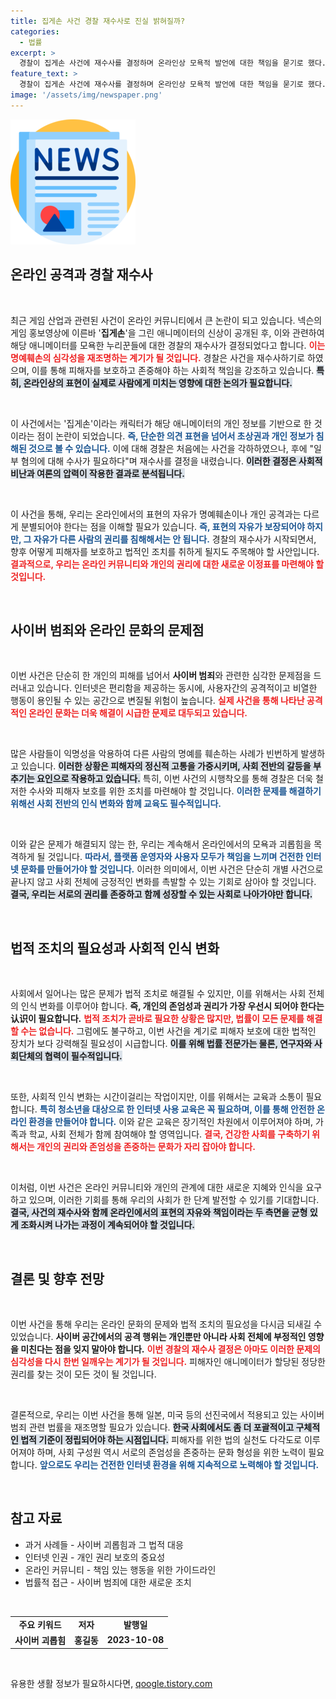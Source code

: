 ```yaml
---
title: 집게손 사건 경찰 재수사로 진실 밝혀질까?
categories:
  - 법률
excerpt: >
  경찰이 집게손 사건에 재수사를 결정하며 온라인상 모욕적 발언에 대한 책임을 묻기로 했다. 과거 불송치 결정에 대한 강한 비판이 일어난 가운데, 정의 실현을 위한 새로운 발걸음이 시작된다. 클릭해 상세히 만나보세요!
feature_text: >
  경찰이 집게손 사건에 재수사를 결정하며 온라인상 모욕적 발언에 대한 책임을 묻기로 했다. 과거 불송치 결정에 대한 강한 비판이 일어난 가운데, 정의 실현을 위한 새로운 발걸음이 시작된다. 클릭해 상세히 만나보세요!
image: '/assets/img/newspaper.png'
---
```


<p><img src="/assets/img/newspaper.png" alt="kimp 속보" /></p>

<h2 data-ke-size="size26">온라인 공격과 경찰 재수사</h2>

<p data-ke-size="size16">&nbsp;</p>

<p>최근 게임 산업과 관련된 사건이 온라인 커뮤니티에서 큰 논란이 되고 있습니다. 넥슨의 게임 홍보영상에 이른바 '<b>집게손</b>'을 그린 애니메이터의 신상이 공개된 후, 이와 관련하여 해당 애니메이터를 모욕한 누리꾼들에 대한 경찰의 재수사가 결정되었다고 합니다. <b><span style="color: #ee2323;">이는 명예훼손의 심각성을 재조명하는 계기가 될 것입니다.</span></b> 경찰은 사건을 재수사하기로 하였으며, 이를 통해 피해자를 보호하고 존중해야 하는 사회적 책임을 강조하고 있습니다. <b><span style="background-color: #21538527;">특히, 온라인상의 표현이 실제로 사람에게 미치는 영향에 대한 논의가 필요합니다.</span></b></p>

<p data-ke-size="size16">&nbsp;</p>

<p>이 사건에서는 '집게손'이라는 캐릭터가 해당 애니메이터의 개인 정보를 기반으로 한 것이라는 점이 논란이 되었습니다. <b><span style="color: #1a5490;">즉, 단순한 의견 표현을 넘어서 초상권과 개인 정보가 침해된 것으로 볼 수 있습니다.</span></b> 이에 대해 경찰은 처음에는 사건을 각하하였으나, 후에 "일부 혐의에 대해 수사가 필요하다"며 재수사를 결정을 내렸습니다. <b><span style="background-color: #21538527;">이러한 결정은 사회적 비난과 여론의 압력이 작용한 결과로 분석됩니다.</span></b> </p>

<p data-ke-size="size16">&nbsp;</p>

<p>이 사건을 통해, 우리는 온라인에서의 표현의 자유가 명예훼손이나 개인 공격과는 다르게 분별되어야 한다는 점을 이해할 필요가 있습니다. <b><span style="color: #1a5490;">즉, 표현의 자유가 보장되어야 하지만, 그 자유가 다른 사람의 권리를 침해해서는 안 됩니다.</span></b> 경찰의 재수사가 시작되면서, 향후 어떻게 피해자를 보호하고 법적인 조치를 취하게 될지도 주목해야 할 사안입니다. <b><span style="color: #ee2323;">결과적으로, 우리는 온라인 커뮤니티와 개인의 권리에 대한 새로운 이정표를 마련해야 할 것입니다.</span></b></p>

<p data-ke-size="size16">&nbsp;</p>

<h2 data-ke-size="size26">사이버 범죄와 온라인 문화의 문제점</h2>

<p data-ke-size="size16">&nbsp;</p>

<p>이번 사건은 단순히 한 개인의 피해를 넘어서 <b>사이버 범죄</b>와 관련한 심각한 문제점을 드러내고 있습니다. 인터넷은 편리함을 제공하는 동시에, 사용자간의 공격적이고 비열한 행동이 용인될 수 있는 공간으로 변질될 위험이 높습니다. <b><span style="color: #ee2323;">실제 사건을 통해 나타난 공격적인 온라인 문화는 더욱 해결이 시급한 문제로 대두되고 있습니다.</span></b> </p>

<p data-ke-size="size16">&nbsp;</p>

<p>많은 사람들이 익명성을 악용하여 다른 사람의 명예를 훼손하는 사례가 빈번하게 발생하고 있습니다. <b><span style="background-color: #21538527;">이러한 상황은 피해자의 정신적 고통을 가중시키며, 사회 전반의 갈등을 부추기는 요인으로 작용하고 있습니다.</span></b> 특히, 이번 사건의 시행착오를 통해 경찰은 더욱 철저한 수사와 피해자 보호를 위한 조치를 마련해야 할 것입니다. <b><span style="color: #1a5490;">이러한 문제를 해결하기 위해선 사회 전반의 인식 변화와 함께 교육도 필수적입니다.</span></b></p>

<p data-ke-size="size16">&nbsp;</p>

<p>이와 같은 문제가 해결되지 않는 한, 우리는 계속해서 온라인에서의 모욕과 괴롭힘을 목격하게 될 것입니다. <b><span style="color: #1a5490;">따라서, 플랫폼 운영자와 사용자 모두가 책임을 느끼며 건전한 인터넷 문화를 만들어가야 할 것입니다.</span></b> 이러한 의미에서, 이번 사건은 단순히 개별 사건으로 끝나지 않고 사회 전체에 긍정적인 변화를 촉발할 수 있는 기회로 삼아야 할 것입니다. <b><span style="background-color: #21538527;">결국, 우리는 서로의 권리를 존중하고 함께 성장할 수 있는 사회로 나아가야만 합니다.</span></b></p>

<p data-ke-size="size16">&nbsp;</p>

<h2 data-ke-size="size26">법적 조치의 필요성과 사회적 인식 변화</h2>

<p data-ke-size="size16">&nbsp;</p>

<p>사회에서 일어나는 많은 문제가 법적 조치로 해결될 수 있지만, 이를 위해서는 사회 전체의 인식 변화를 이루어야 합니다. <b>즉, 개인의 존엄성과 권리가 가장 우선시 되어야 한다는认识이 필요합니다.</b> <b><span style="color: #ee2323;">법적 조치가 곧바로 필요한 상황은 많지만, 법률이 모든 문제를 해결할 수는 없습니다.</span></b> 그럼에도 불구하고, 이번 사건을 계기로 피해자 보호에 대한 법적인 장치가 보다 강력해질 필요성이 시급합니다. <b><span style="background-color: #21538527;">이를 위해 법률 전문가는 물론, 연구자와 사회단체의 협력이 필수적입니다.</span></b></p>

<p data-ke-size="size16">&nbsp;</p>

<p>또한, 사회적 인식 변화는 시간이걸리는 작업이지만, 이를 위해서는 교육과 소통이 필요합니다. <b><span style="color: #1a5490;">특히 청소년을 대상으로 한 인터넷 사용 교육은 꼭 필요하며, 이를 통해 안전한 온라인 환경을 만들어야 합니다.</span></b> 이와 같은 교육은 장기적인 차원에서 이루어져야 하며, 가족과 학교, 사회 전체가 함께 참여해야 할 영역입니다. <b><span style="color: #ee2323;">결국, 건강한 사회를 구축하기 위해서는 개인의 권리와 존엄성을 존중하는 문화가 자리 잡아야 합니다.</span></b></p>

<p data-ke-size="size16">&nbsp;</p>

<p>이처럼, 이번 사건은 온라인 커뮤니티와 개인의 관계에 대한 새로운 지혜와 인식을 요구하고 있으며, 이러한 기회를 통해 우리의 사회가 한 단계 발전할 수 있기를 기대합니다. <b><span style="background-color: #21538527;">결국, 사건의 재수사와 함께 온라인에서의 표현의 자유와 책임이라는 두 측면을 균형 있게 조화시켜 나가는 과정이 계속되어야 할 것입니다.</span></b></p>

<p data-ke-size="size16">&nbsp;</p>

<h2 data-ke-size="size26">결론 및 향후 전망</h2>

<p data-ke-size="size16">&nbsp;</p>

<p>이번 사건을 통해 우리는 온라인 문화의 문제와 법적 조치의 필요성을 다시금 되새길 수 있었습니다. <b>사이버 공간에서의 공격 행위는 개인뿐만 아니라 사회 전체에 부정적인 영향을 미친다는 점을 잊지 말아야 합니다.</b> <b><span style="color: #ee2323;">이번 경찰의 재수사 결정은 아마도 이러한 문제의 심각성을 다시 한번 일깨우는 계기가 될 것입니다.</span></b> 피해자인 애니메이터가 할당된 정당한 권리를 찾는 것이 모든 것이 될 것입니다. </p>

<p data-ke-size="size16">&nbsp;</p>

<p>결론적으로, 우리는 이번 사건을 통해 일본, 미국 등의 선진국에서 적용되고 있는 사이버 범죄 관련 법률을 재조명할 필요가 있습니다. <b><span style="background-color: #21538527;">한국 사회에서도 좀 더 포괄적이고 구체적인 법적 기준이 정립되어야 하는 시점입니다.</span></b> 피해자를 위한 법의 실천도 다각도로 이루어져야 하며, 사회 구성원 역시 서로의 존엄성을 존중하는 문화 형성을 위한 노력이 필요합니다. <b><span style="color: #1a5490;">앞으로도 우리는 건전한 인터넷 환경을 위해 지속적으로 노력해야 할 것입니다.</span></b></p>

<p data-ke-size="size16">&nbsp;</p>

<h2 data-ke-size="size26">참고 자료</h2>

<ul>
    <li>과거 사례들 - 사이버 괴롭힘과 그 법적 대응</li>
    <li>인터넷 인권 - 개인 권리 보호의 중요성</li>
    <li>온라인 커뮤니티 - 책임 있는 행동을 위한 가이드라인</li>
    <li>법률적 접근 - 사이버 범죄에 대한 새로운 조치</li>
</ul>

<p data-ke-size="size16">&nbsp;</p>

<table style="width: 100%; border-collapse: collapse;">
    <tr>
        <td style="text-align: center; height: 17px;"><b>주요 키워드</b></td>
        <td style="text-align: center; height: 17px;"><b>저자</b></td>
        <td style="text-align: center; height: 17px;"><b>발행일</b></td>
    </tr>
    <tr>
        <td style="text-align: center; height: 17px;"><b>사이버 괴롭힘</b></td>
        <td style="text-align: center; height: 17px;"><b>홍길동</b></td>
        <td style="text-align: center; height: 17px;"><b>2023-10-08</b></td>
    </tr>
</table>

<p data-ke-size="size16">&nbsp;</p>
유용한 생활 정보가 필요하시다면, <a href="https://qoogle.tistory.com" rel="dofollow">qoogle.tistory.com</a>


